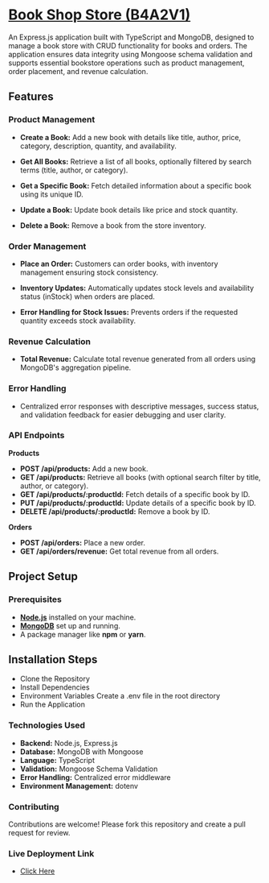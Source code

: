 # **<ins>Book Shop Store (B4A2V1)</ins>**

An Express.js application built with TypeScript and MongoDB, designed to manage a book store with CRUD functionality for books and orders. The application ensures data integrity using Mongoose schema validation and supports essential bookstore operations such as product management, order placement, and revenue calculation.

## **Features**

### **Product Management**

- **Create a Book:** Add a new book with details like title, author, price, category, description, quantity, and availability.

- **Get All Books:** Retrieve a list of all books, optionally filtered by search terms (title, author, or category).

- **Get a Specific Book:** Fetch detailed information about a specific book using its unique ID.

- **Update a Book:** Update book details like price and stock quantity.

- **Delete a Book:** Remove a book from the store inventory.

### **Order Management**

- **Place an Order:** Customers can order books, with inventory management ensuring stock consistency.

- **Inventory Updates:** Automatically updates stock levels and availability status (inStock) when orders are placed.

- **Error Handling for Stock Issues:** Prevents orders if the requested quantity exceeds stock availability.

### **Revenue Calculation**

- **Total Revenue:** Calculate total revenue generated from all orders using MongoDB's aggregation pipeline.

### **Error Handling**

- Centralized error responses with descriptive messages, success status, and validation feedback for easier debugging and user clarity.

### **API Endpoints**

**Products**

- **POST /api/products:** Add a new book.
- **GET /api/products:** Retrieve all books (with optional search filter by title, author, or category).
- **GET /api/products/:productId:** Fetch details of a specific book by ID.
- **PUT /api/products/:productId:** Update details of a specific book by ID.
- **DELETE /api/products/:productId:** Remove a book by ID.

**Orders**

- **POST /api/orders:** Place a new order.
- **GET /api/orders/revenue:** Get total revenue from all orders.

## **Project Setup**

### **Prerequisites**

- **[Node.js](targetURL 'https://nodejs.org/en')** installed on your machine.
- **[MongoDB](targetURL 'https://www.mongodb.com/')** set up and running.
- A package manager like **npm** or **yarn**.

## **Installation Steps**

- Clone the Repository
- Install Dependencies
- Environment Variables Create a .env file in the root directory
- Run the Application

### **Technologies Used**

- **Backend:** Node.js, Express.js
- **Database:** MongoDB with Mongoose
- **Language:** TypeScript
- **Validation:** Mongoose Schema Validation
- **Error Handling:** Centralized error middleware
- **Environment Management:** dotenv

### **Contributing**

Contributions are welcome! Please fork this repository and create a pull request for review.

### **Live Deployment Link**

- [Click Here](targetURL 'batch4-assignment-2.vercel.app')
